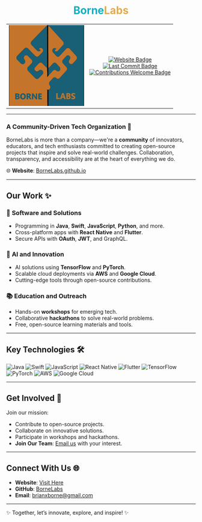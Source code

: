 <div align="center">
  <h1>
    <b>
      <span style="color:#10afc2;">Borne</span><span style="color:#dfac51;">Labs</span>
    </b>
  </h1>
</div>

<table>
<tr>
  <td>
    <img src="https://github.com/BorneLabs/Assets/blob/main/Images/BorneLabs%20Walpaper.png?raw=true" alt="BorneLabs Logo" width="200" />
  </td>
  <td align="center">
    <a href="https://bornelabs.github.io">
      <img src="https://img.shields.io/badge/Website-Visit%20Here-blue?style=for-the-badge" alt="Website Badge" />
    </a><br>
    <a href="https://github.com/BorneLabs">
      <img src="https://img.shields.io/badge/Last%20Commit-Today-brightgreen?style=for-the-badge" alt="Last Commit Badge" />
    </a><br>
    <a href="https://github.com/BorneLabs">
      <img src="https://img.shields.io/badge/Contributions-Welcome-brightgreen?style=for-the-badge" alt="Contributions Welcome Badge" />
    </a>
  </td>
</tr>
</table>

---

### **A Community-Driven Tech Organization** 🤝  
BorneLabs is more than a company—we're a **community** of innovators, educators, and tech enthusiasts committed to creating open-source projects that inspire and solve real-world challenges. Collaboration, transparency, and accessibility are at the heart of everything we do. 

🌐 **Website**: [BorneLabs.github.io](https://bornelabs.github.io)

---


## **Our Work** ✨

### 🌟 **Software and Solutions**
- Programming in **Java**, **Swift**, **JavaScript**, **Python**, and more.
- Cross-platform apps with **React Native** and **Flutter**.
- Secure APIs with **OAuth**, **JWT**, and GraphQL.

### 🤖 **AI and Innovation**
- AI solutions using **TensorFlow** and **PyTorch**.
- Scalable cloud deployments via **AWS** and **Google Cloud**.
- Cutting-edge tools through open-source contributions.

### 📚 **Education and Outreach**
- Hands-on **workshops** for emerging tech.
- Collaborative **hackathons** to solve real-world problems.
- Free, open-source learning materials and tools.

---

## **Key Technologies** 🛠️

![Java](https://img.shields.io/badge/Code-Java-007396?style=for-the-badge&logo=java&logoColor=white)
![Swift](https://img.shields.io/badge/Code-Swift-FA7343?style=for-the-badge&logo=swift&logoColor=white)
![JavaScript](https://img.shields.io/badge/Code-JavaScript-F7DF1E?style=for-the-badge&logo=javascript&logoColor=black)
![React Native](https://img.shields.io/badge/Framework-React%20Native-61DAFB?style=for-the-badge&logo=react&logoColor=black)
![Flutter](https://img.shields.io/badge/Framework-Flutter-02569B?style=for-the-badge&logo=flutter&logoColor=white)
![TensorFlow](https://img.shields.io/badge/AI-TensorFlow-FF6F00?style=for-the-badge&logo=tensorflow&logoColor=white)
![PyTorch](https://img.shields.io/badge/AI-PyTorch-EE4C2C?style=for-the-badge&logo=pytorch&logoColor=white)
![AWS](https://img.shields.io/badge/Cloud-AWS-232F3E?style=for-the-badge&logo=amazon-aws&logoColor=white)
![Google Cloud](https://img.shields.io/badge/Cloud-Google%20Cloud-4285F4?style=for-the-badge&logo=google-cloud&logoColor=white)

---

## **Get Involved** 🌟  

Join our mission:  
- Contribute to open-source projects.  
- Collaborate on innovative solutions.  
- Participate in workshops and hackathons.  
- **Join Our Team**: [Email us](mailto:brianxborne@gmail.com?subject=Join%20BorneLabs%20Team&body=Hello,%20I%20am%20interested%20in%20joining%20the%20team.%20Please%20let%20me%20know%20the%20next%20steps!) with your interest.  

---

## **Connect With Us** 🌐  

- **Website**: [Visit Here](https://bornelabs.github.io)  
- **GitHub**: [BorneLabs](https://github.com/BorneLabs)  
- **Email**: [brianxborne@gmail.com](mailto:brianxborne@gmail.com)  

---

✨ Together, let’s innovate, explore, and inspire! ✨
